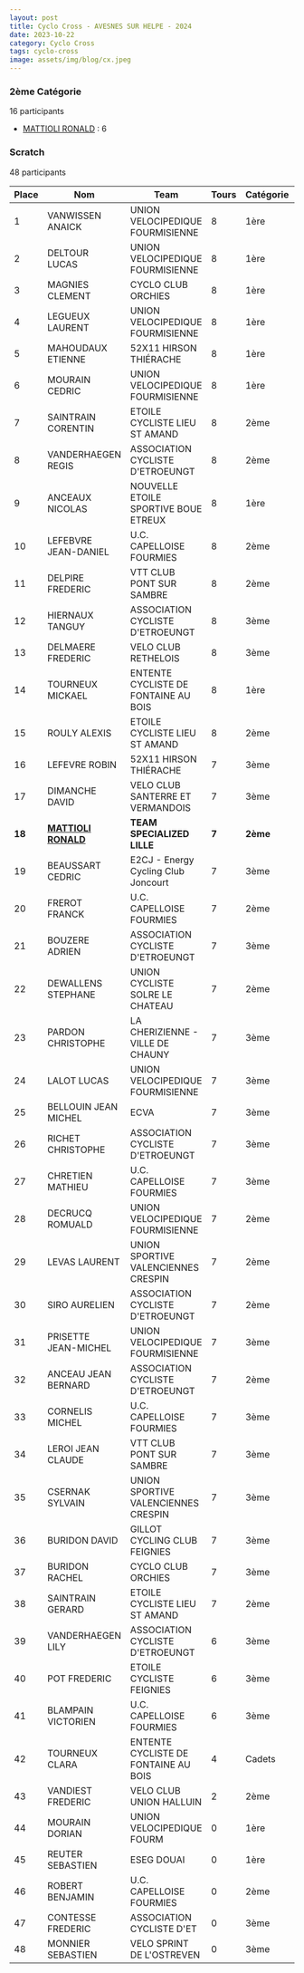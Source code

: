 ```yaml
---
layout: post
title: Cyclo Cross - AVESNES SUR HELPE - 2024
date: 2023-10-22
category: Cyclo Cross
tags: cyclo-cross
image: assets/img/blog/cx.jpeg
---
```


### 2ème Catégorie
16 participants
- [MATTIOLI RONALD](https://teamspecializedlille.cc/coureurs/mattiolironald) : 6

### Scratch
48 participants

| Place | Nom | Team | Tours | Catégorie | Temps |
|---|---|---|---|---|---|
| 1 | VANWISSEN ANAICK | UNION VELOCIPEDIQUE FOURMISIENNE | 8 | 1ère | 0:50:30 | 
| 2 | DELTOUR LUCAS | UNION VELOCIPEDIQUE FOURMISIENNE | 8 | 1ère | 0:50:43 | 
| 3 | MAGNIES CLEMENT | CYCLO CLUB ORCHIES | 8 | 1ère | 0:51:12 | 
| 4 | LEGUEUX LAURENT | UNION VELOCIPEDIQUE FOURMISIENNE | 8 | 1ère | 0:53:31 | 
| 5 | MAHOUDAUX ETIENNE | 52X11 HIRSON THIÉRACHE | 8 | 1ère | 0:53:42 | 
| 6 | MOURAIN CEDRIC | UNION VELOCIPEDIQUE FOURMISIENNE | 8 | 1ère | 0:54:25 | 
| 7 | SAINTRAIN CORENTIN | ETOILE CYCLISTE LIEU ST AMAND | 8 | 2ème | 0:54:52 | 
| 8 | VANDERHAEGEN REGIS | ASSOCIATION CYCLISTE D'ETROEUNGT | 8 | 2ème | 0:56:27 | 
| 9 | ANCEAUX NICOLAS | NOUVELLE ETOILE SPORTIVE BOUE ETREUX | 8 | 1ère | 0:56:29 | 
| 10 | LEFEBVRE JEAN-DANIEL | U.C. CAPELLOISE FOURMIES | 8 | 2ème | 0:56:38 | 
| 11 | DELPIRE FREDERIC | VTT  CLUB PONT SUR SAMBRE | 8 | 2ème | 0:56:44 | 
| 12 | HIERNAUX TANGUY | ASSOCIATION CYCLISTE D'ETROEUNGT | 8 | 3ème | 0:57:43 | 
| 13 | DELMAERE FREDERIC | VELO CLUB RETHELOIS | 8 | 3ème | 0:57:56 | 
| 14 | TOURNEUX MICKAEL | ENTENTE CYCLISTE DE FONTAINE AU BOIS | 8 | 1ère | 0:58:12 | 
| 15 | ROULY ALEXIS | ETOILE CYCLISTE LIEU ST AMAND | 8 | 2ème | 0:58:12 | 
| 16 | LEFEVRE ROBIN | 52X11 HIRSON THIÉRACHE | 7 | 3ème | 0:50:17 | 
| 17 | DIMANCHE DAVID | VELO CLUB SANTERRE ET VERMANDOIS | 7 | 3ème | 0:50:20 | 
| **18** | **[MATTIOLI RONALD](https://teamspecializedlille.cc/coureurs/mattiolironald)** | **TEAM SPECIALIZED LILLE** | **7** | **2ème** | **0:50:22** | 
| 19 | BEAUSSART CEDRIC | E2CJ - Energy Cycling Club Joncourt | 7 | 3ème | 0:50:27 | 
| 20 | FREROT FRANCK | U.C. CAPELLOISE FOURMIES | 7 | 2ème | 0:50:28 | 
| 21 | BOUZERE ADRIEN | ASSOCIATION CYCLISTE D'ETROEUNGT | 7 | 3ème | 0:50:30 | 
| 22 | DEWALLENS STEPHANE | UNION CYCLISTE SOLRE LE CHATEAU | 7 | 2ème | 0:50:35 | 
| 23 | PARDON CHRISTOPHE | LA CHERIZIENNE - VILLE DE CHAUNY | 7 | 3ème | 0:50:53 | 
| 24 | LALOT LUCAS | UNION VELOCIPEDIQUE FOURMISIENNE | 7 | 3ème | 0:51:9 | 
| 25 | BELLOUIN JEAN MICHEL | ECVA | 7 | 3ème | 0:52:3 | 
| 26 | RICHET CHRISTOPHE | ASSOCIATION CYCLISTE D'ETROEUNGT | 7 | 3ème | 0:52:15 | 
| 27 | CHRETIEN MATHIEU | U.C. CAPELLOISE FOURMIES | 7 | 3ème | 0:52:47 | 
| 28 | DECRUCQ ROMUALD | UNION VELOCIPEDIQUE FOURMISIENNE | 7 | 2ème | 0:52:52 | 
| 29 | LEVAS LAURENT | UNION SPORTIVE VALENCIENNES CRESPIN | 7 | 2ème | 0:53:20 | 
| 30 | SIRO AURELIEN | ASSOCIATION CYCLISTE D'ETROEUNGT | 7 | 2ème | 0:53:24 | 
| 31 | PRISETTE JEAN-MICHEL | UNION VELOCIPEDIQUE FOURMISIENNE | 7 | 3ème | 0:53:29 | 
| 32 | ANCEAU JEAN BERNARD | ASSOCIATION CYCLISTE D'ETROEUNGT | 7 | 2ème | 0:53:35 | 
| 33 | CORNELIS MICHEL | U.C. CAPELLOISE FOURMIES | 7 | 3ème | 0:54:23 | 
| 34 | LEROI JEAN CLAUDE | VTT  CLUB PONT SUR SAMBRE | 7 | 3ème | 0:54:24 | 
| 35 | CSERNAK SYLVAIN | UNION SPORTIVE VALENCIENNES CRESPIN | 7 | 3ème | 0:54:34 | 
| 36 | BURIDON DAVID | GILLOT CYCLING CLUB FEIGNIES | 7 | 3ème | 0:55:2 | 
| 37 | BURIDON RACHEL | CYCLO CLUB ORCHIES | 7 | 3ème | 0:55:34 | 
| 38 | SAINTRAIN GERARD | ETOILE CYCLISTE LIEU ST AMAND | 7 | 2ème | 0:55:55 | 
| 39 | VANDERHAEGEN LILY | ASSOCIATION CYCLISTE D'ETROEUNGT | 6 | 3ème | 0:49:11 | 
| 40 | POT FREDERIC | ETOILE CYCLISTE FEIGNIES | 6 | 3ème | 0:53:54 | 
| 41 | BLAMPAIN VICTORIEN | U.C. CAPELLOISE FOURMIES | 6 | 3ème | 0:54:22 | 
| 42 | TOURNEUX CLARA | ENTENTE CYCLISTE DE FONTAINE AU BOIS | 4 | Cadets | 0:33:42 | 
| 43 | VANDIEST FREDERIC | VELO CLUB UNION HALLUIN | 2 | 2ème | 0:11:29 | 
| 44 | MOURAIN DORIAN | UNION VELOCIPEDIQUE FOURM | 0 | 1ère | 0:38:53 | 
| 45 | REUTER SEBASTIEN | ESEG DOUAI | 0 | 1ère | 0:38:53 | 
| 46 | ROBERT BENJAMIN | U.C. CAPELLOISE FOURMIES | 0 | 2ème | 0:38:53 | 
| 47 | CONTESSE FREDERIC | ASSOCIATION CYCLISTE D'ET | 0 | 3ème | 0:38:53 | 
| 48 | MONNIER SEBASTIEN | VELO SPRINT DE L'OSTREVEN | 0 | 3ème | 0:38:53 | 
